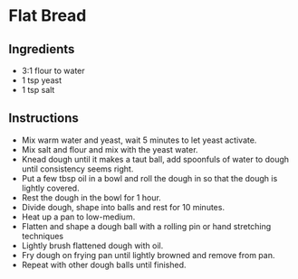 # Flat Bread

## Ingredients

- 3:1 flour to water
- 1 tsp yeast
- 1 tsp salt

## Instructions

- Mix warm water and yeast, wait 5 minutes to let yeast activate.
- Mix salt and flour and mix with the yeast water.
- Knead dough until it makes a taut ball, add spoonfuls of water to dough until consistency seems right.
- Put a few tbsp oil in a bowl and roll the dough in so that the dough is lightly covered.
- Rest the dough in the bowl for 1 hour.
- Divide dough, shape into balls and rest for 10 minutes.
- Heat up a pan to low-medium.
- Flatten and shape a dough ball with a rolling pin or hand stretching techniques
- Lightly brush flattened dough with oil.
- Fry dough on frying pan until lightly browned and remove from pan.
- Repeat with other dough balls until finished.
